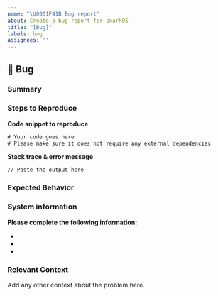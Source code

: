 ```yaml
---
name: "\U0001F41B Bug report"
about: Create a bug report for snarkOS
title: "[Bug]"
labels: bug
assignees: ''
---
```


## 🐛 Bug

### Summary

<!-- A clear and concise description of what the bug is.
To report a security issue, please email security@aleo.org. -->

### Steps to Reproduce

**Code snippet to reproduce**
```rust
# Your code goes here
# Please make sure it does not require any external dependencies
```

**Stack trace & error message**
```
// Paste the output here
```

### Expected Behavior

<!-- A clear and concise description of what you expected to happen. -->

### System information

**Please complete the following information:**

- <!-- snarkOS Version -->
- <!-- Rust Version -->
- <!-- Computer OS -->

### Relevant Context

Add any other context about the problem here.
